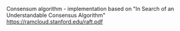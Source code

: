 Consensum algorithm - implementation based on "In Search of an Understandable Consensus Algorithm" https://ramcloud.stanford.edu/raft.pdf